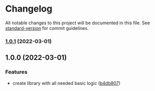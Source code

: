 # Changelog

All notable changes to this project will be documented in this file. See [standard-version](https://github.com/conventional-changelog/standard-version) for commit guidelines.

### [1.0.1](https://github.com/EndyKaufman/nestjs-translates/compare/v1.0.0...v1.0.1) (2022-03-01)

## 1.0.0 (2022-03-01)

### Features

- create library with all needed basic logic ([b4db807](https://github.com/EndyKaufman/nestjs-translates/commit/b4db807e82250ab21b4c6c5136acedfb934d68c5))
